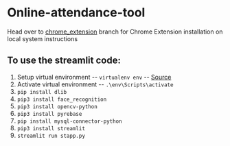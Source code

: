 # Online-attendance-tool

<updated> Head over to [chrome_extension](https://github.com/LoopGlitch26/Online-attendance-tool/tree/chrome_extension) branch for Chrome Extension installation on local system instructions
  
  ## To use the streamlit code:
  
  1) Setup virtual environment -- `virtualenv env` -- [Source](https://packaging.python.org/guides/installing-using-pip-and-virtual-environments/)
  2) Activate virtual environment -- `.\env\Scripts\activate`
  3) `pip install dlib`
  5) `pip3 install face_recognition`
5) `pip3 install opencv-python`
6) `pip3 install pyrebase`
7) `pip install mysql-connector-python`
8) `pip3 install streamlit`
9) `streamlit run stapp.py`
